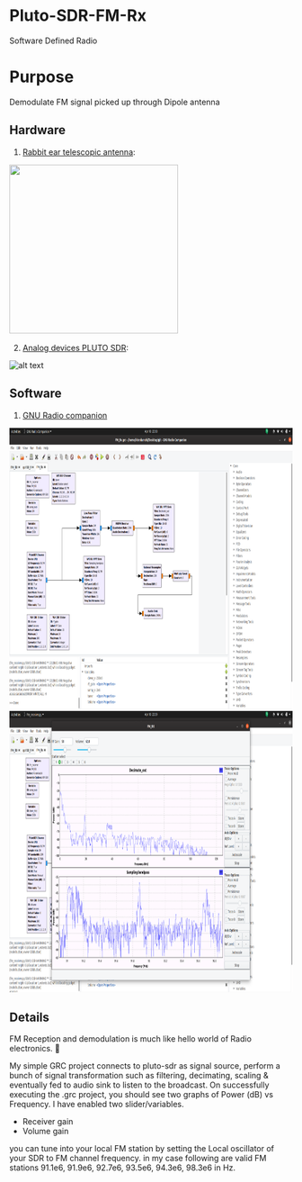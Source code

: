 # Pluto-SDR-FM-Rx
Software Defined Radio

# Purpose

Demodulate FM signal picked up through Dipole antenna

## Hardware 
1. [Rabbit ear telescopic antenna](https://www.amazon.com/Behind-Indoor-Replacement-Antenna-Extension/dp/B07KMF3SSG/ref=sr_1_8?dchild=1&keywords=rabbit+ear+antenna&qid=1586538911&sr=8-8):


<img src="https://i.pinimg.com/736x/68/62/d1/6862d1e6e541db3c6d2559778989b7e2.jpg" width="300" height="300">

2. [Analog devices PLUTO SDR](https://www.analog.com/en/design-center/evaluation-hardware-and-software/evaluation-boards-kits/adalm-pluto.html):

![alt text][SDR]

[SDR]: https://www.analog.com/-/media/analog/en/evaluation-board-images/images/adalm-pluto-web.gif?la=en&h=270&thn=1&hash=AC178C96A25ABD5C1234C238DCC75145 "SDR used"

## Software 

1. [GNU Radio companion](https://wiki.gnuradio.org/index.php/Main_Page)

<img src="https://github.com/KiranKanchi/Pluto-SDR-FM-Rx/blob/master/Screen%20shots/GRC_Signal_flow.png?raw=true" width="1000" height="500">

<img src="https://github.com/KiranKanchi/Pluto-SDR-FM-Rx/blob/master/Screen%20shots/Station_2.png" width="1000" height="500">

## Details

FM Reception and demodulation is much like hello world of Radio electronics. :rocket:

My simple GRC project connects to pluto-sdr as signal source, perform a bunch of signal transformation such as filtering, decimating, scaling & eventually fed to audio sink to listen to the broadcast.
On successfully executing the .grc project, you should see two graphs of Power (dB) vs Frequency.
I have enabled two slider/variables. 

* Receiver gain
* Volume gain

you can tune into your local FM station by setting the Local oscillator of your SDR to FM channel frequency.
in my case following are valid FM stations 91.1e6, 91.9e6, 92.7e6, 93.5e6, 94.3e6, 98.3e6 in Hz.





